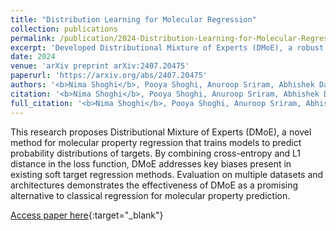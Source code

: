 ```yaml
---
title: "Distribution Learning for Molecular Regression"
collection: publications
permalink: /publication/2024-Distribution-Learning-for-Molecular-Regression
excerpt: 'Developed Distributional Mixture of Experts (DMoE), a robust method for molecular property regression that outperforms baselines on multiple datasets and architectures.'
date: 2024
venue: 'arXiv preprint arXiv:2407.20475'
paperurl: 'https://arxiv.org/abs/2407.20475'
authors: '<b>Nima Shoghi</b>, Pooya Shoghi, Anuroop Sriram, Abhishek Das'
citation: '<b>Nima Shoghi</b>, Pooya Shoghi, Anuroop Sriram, Abhishek Das, arXiv preprint arXiv:2407.20475, 2024'
full_citation: '<b>Nima Shoghi</b>, Pooya Shoghi, Anuroop Sriram, Abhishek Das, arXiv preprint arXiv:2407.20475, 2024'
---
```


This research proposes Distributional Mixture of Experts (DMoE), a novel method for molecular property regression that trains models to predict probability distributions of targets. By combining cross-entropy and L1 distance in the loss function, DMoE addresses key biases present in existing soft target regression methods. Evaluation on multiple datasets and architectures demonstrates the effectiveness of DMoE as a promising alternative to classical regression for molecular property prediction.

[Access paper here](https://arxiv.org/abs/2407.20475){:target="_blank"}
